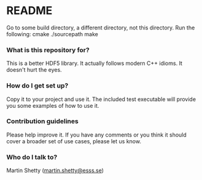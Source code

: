 # README #

Go to some build directory, a different directory, not this directory. Run the following:
cmake ./sourcepath
make

### What is this repository for? ###

This is a better HDF5 library. It actually follows modern C++ idioms. It doesn't hurt the eyes.

### How do I get set up? ###

Copy it to your project and use it. The included test executable will provide you some examples of how to use it.

### Contribution guidelines ###

Please help improve it. If you have any comments or you think it should cover a broader set of use cases, please let us know.

### Who do I talk to? ###

Martin Shetty (martin.shetty@esss.se)
